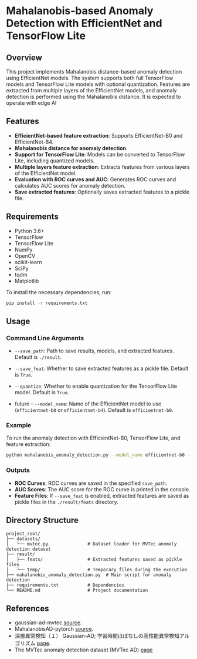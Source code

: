 
# Mahalanobis-based Anomaly Detection with EfficientNet and TensorFlow Lite

## Overview

This project implements Mahalanobis distance-based anomaly detection using EfficientNet models. The system supports both full TensorFlow models and TensorFlow Lite models with optional quantization. Features are extracted from multiple layers of the EfficientNet models, and anomaly detection is performed using the Mahalanobis distance.
It is expected to operate with edge AI

## Features

- **EfficientNet-based feature extraction**: Supports EfficientNet-B0 and EfficientNet-B4.
- **Mahalanobis distance for anomaly detection**.
- **Support for TensorFlow Lite**: Models can be converted to TensorFlow Lite, including quantized models.
- **Multiple layers feature extraction**: Extracts features from various layers of the EfficientNet model.
- **Evaluation with ROC curves and AUC**: Generates ROC curves and calculates AUC scores for anomaly detection.
- **Save extracted features**: Optionally saves extracted features to a pickle file.

## Requirements

- Python 3.6+
- TensorFlow
- TensorFlow Lite
- NumPy
- OpenCV
- scikit-learn
- SciPy
- tqdm
- Matplotlib

To install the necessary dependencies, run:
```bash
pip install -r requirements.txt
```

## Usage

### Command Line Arguments

- `--save_path`: Path to save results, models, and extracted features. Default is `./result`.
- `--save_feat`: Whether to save extracted features as a pickle file. Default is `True`.
- `--quantize`: Whether to enable quantization for the TensorFlow Lite model. Default is `True`.

- future - `--model_name`: Name of the EfficientNet model to use (`efficientnet-b0` or `efficientnet-b4`). Default is `efficientnet-b0`. 

### Example

To run the anomaly detection with EfficientNet-B0, TensorFlow Lite, and feature extraction:

```bash
python mahalanobis_anomaly_detection.py --model_name efficientnet-b0 --save_path ./result --save_feat --quantize
```

### Outputs

- **ROC Curves**: ROC curves are saved in the specified `save_path`.
- **AUC Scores**: The AUC score for the ROC curve is printed in the console.
- **Feature Files**: If `--save_feat` is enabled, extracted features are saved as pickle files in the `./result/feats` directory.

## Directory Structure

```
project_root/
├── datasets/
│   └── mvtec.py               # Dataset loader for MVTec anomaly detection dataset
├── result/
│   ├── feats/                 # Extracted features saved as pickle files
│   └── temp/                  # Temporary files during the execution
├── mahalanobis_anomaly_detection.py  # Main script for anomaly detection
├── requirements.txt           # Dependencies
└── README.md                  # Project documentation
```
## References

- gaussian-ad-mvtec [source](https://github.com/ORippler/gaussian-ad-mvtec).
- MahalanobisAD-pytorch [source](https://github.com/byungjae89/MahalanobisAD-pytorch).
- 深層異常検知（１） Gaussian-AD; 学習時間ほぼなしの高性能異常検知アルゴリズム [page](https://qiita.com/makotoito/items/39bc64d30ce49a9edad8).
- The MVTec anomaly detection dataset (MVTec AD)  [page](https://www.mvtec.com/company/research/datasets/mvtec-ad)

